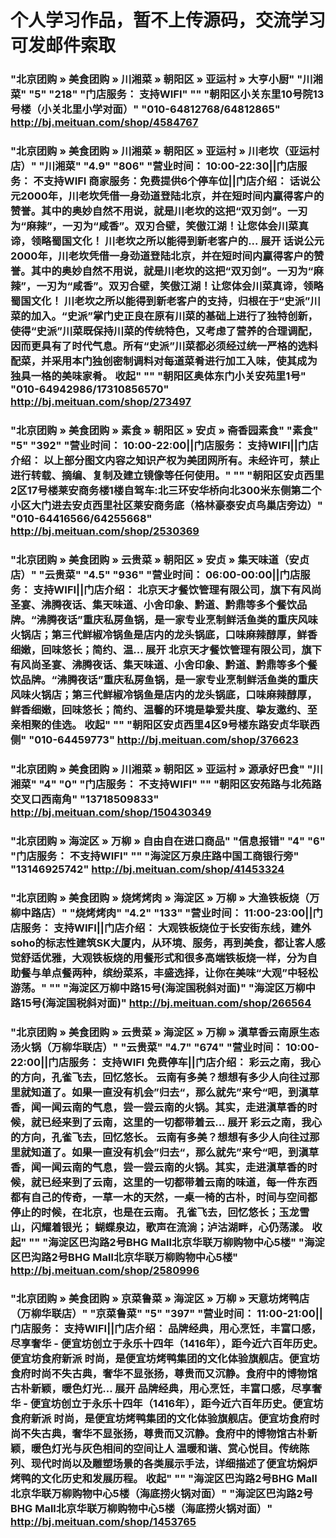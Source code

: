 # 个人学习作品，暂不上传源码，交流学习可发邮件索取
### "北京团购 » 美食团购 » 川湘菜 » 朝阳区 » 亚运村 » 大亨小厨"	"川湘菜"	"5"	"218"	"门店服务： 支持WIFI"	""	"朝阳区小关东里10号院13号楼（小关北里小学对面）"	"010-64812768/64812865"	http://bj.meituan.com/shop/4584767
### "北京团购 » 美食团购 » 川湘菜 » 朝阳区 » 亚运村 » 川老坎（亚运村店）"	"川湘菜"	"4.9"	"806"	"营业时间： 10:00-22:30||门店服务： 不支持WIFI 商家服务：免费提供6个停车位||门店介绍： 话说公元2000年，川老坎凭借一身劲道登陆北京，并在短时间内赢得客户的赞誉。其中的奥妙自然不用说，就是川老坎的这把“双刃剑”。一刃为“麻辣”，一刃为“咸香”。双刃合壁，笑傲江湖！让您体会川菜真谛，领略蜀国文化！ 川老坎之所以能得到新老客户的... 展开 话说公元2000年，川老坎凭借一身劲道登陆北京，并在短时间内赢得客户的赞誉。其中的奥妙自然不用说，就是川老坎的这把“双刃剑”。一刃为“麻辣”，一刃为“咸香”。双刃合壁，笑傲江湖！让您体会川菜真谛，领略蜀国文化！ 川老坎之所以能得到新老客户的支持，归根在于“史派”川菜的加入。“史派”掌门史正良在原有川菜的基础上进行了独特创新，使得“史派”川菜既保持川菜的传统特色，又考虑了营养的合理调配，因而更具有了时代气息。所有“史派”川菜都必须经过统一严格的选料配菜，并采用本门独创密制调料对每道菜肴进行加工入味，使其成为独具一格的美味家肴。 收起"	""	"朝阳区奥体东门小关安苑里1号"	"010-64942986/17310856570"	http://bj.meituan.com/shop/273497
### "北京团购 » 美食团购 » 素食 » 朝阳区 » 安贞 » 斋香园素食"	"素食"	"5"	"392"	"营业时间： 10:00-22:00||门店服务： 支持WIFI||门店介绍： 以上部分图文内容之知识产权为美团网所有。未经许可，禁止进行转载、摘编、复制及建立镜像等任何使用。"	""	"朝阳区安贞西里2区17号楼莱安商务楼1楼自驾车:北三环安华桥向北300米东侧第二个小区大门进去安贞西里社区莱安商务底（格林豪泰安贞鸟巢店旁边）"	"010-64416566/64255668"	http://bj.meituan.com/shop/2530369
### "北京团购 » 美食团购 » 云贵菜 » 朝阳区 » 安贞 » 集天味道（安贞店）"	"云贵菜"	"4.5"	"936"	"营业时间： 06:00-00:00||门店服务： 支持WIFI||门店介绍： 北京天才餐饮管理有限公司，旗下有风尚圣宴、沸腾夜话、集天味道、小舍印象、黔道、黔鼎等多个餐饮品牌。“沸腾夜话”重庆私房鱼锅，是一家专业烹制鲜活鱼类的重庆风味火锅店；第三代鲜椒冷锅鱼是店内的龙头锅底，口味麻辣醇厚，鲜香细嫩，回味悠长；简约、温... 展开 北京天才餐饮管理有限公司，旗下有风尚圣宴、沸腾夜话、集天味道、小舍印象、黔道、黔鼎等多个餐饮品牌。“沸腾夜话”重庆私房鱼锅，是一家专业烹制鲜活鱼类的重庆风味火锅店；第三代鲜椒冷锅鱼是店内的龙头锅底，口味麻辣醇厚，鲜香细嫩，回味悠长；简约、温馨的环境是挚爱共度、挚友邀约、至亲相聚的佳选。 收起"	""	"朝阳区安贞西里4区9号楼东路安贞华联西侧"	"010-64459773"	http://bj.meituan.com/shop/376623
### "北京团购 » 美食团购 » 川湘菜 » 朝阳区 » 亚运村 » 源承好巴食"	"川湘菜"	"4"	"0"	"门店服务： 不支持WIFI"	""	"朝阳区安苑路与北苑路交叉口西南角"	"13718509833"	http://bj.meituan.com/shop/150430349
### "北京团购 » 海淀区 » 万柳 » 自由自在进口商品"	"信息报错"	"4"	"6"	"门店服务： 不支持WIFI"	""	"海淀区万泉庄路中国工商银行旁"	"13146925742"	http://bj.meituan.com/shop/41453324
### "北京团购 » 美食团购 » 烧烤烤肉 » 海淀区 » 万柳 » 大渔铁板烧（万柳中路店）"	"烧烤烤肉"	"4.2"	"133"	"营业时间： 11:00-23:00||门店服务： 支持WIFI||门店介绍： 大观铁板烧位于长安街东线，建外soho的标志性建筑SK大厦内，从环境、服务，再到美食，都让客人感觉舒适优雅，大观铁板烧的用餐形式和很多高端铁板烧一样，分为自助餐与单点餐两种，缤纷菜系，丰盛选择，让你在美味“大观”中轻松游荡。"	""	"海淀区万柳中路15号(海淀国税斜对面)"	"海淀区万柳中路15号(海淀国税斜对面)"	http://bj.meituan.com/shop/266564
### "北京团购 » 美食团购 » 云贵菜 » 海淀区 » 万柳 » 滇草香云南原生态汤火锅（万柳华联店）"	"云贵菜"	"4.7"	"674"	"营业时间： 10:00-22:00||门店服务： 支持WIFI 免费停车||门店介绍： 彩云之南，我心的方向，孔雀飞去，回忆悠长。 云南有多美？想想有多少人向往过那里就知道了。如果一直没有机会”归去“，那么就先”来兮“吧，到滇草香，闻一闻云南的气息，尝一尝云南的火锅。其实，走进滇草香的时候，就已经来到了云南，这里的一切都带着云... 展开 彩云之南，我心的方向，孔雀飞去，回忆悠长。 云南有多美？想想有多少人向往过那里就知道了。如果一直没有机会”归去“，那么就先”来兮“吧，到滇草香，闻一闻云南的气息，尝一尝云南的火锅。其实，走进滇草香的时候，就已经来到了云南，这里的一切都带着云南的味道，每一件东西都有自己的传奇，一草一木的天然，一桌一椅的古朴，时间与空间都停止的时候，在北京，也是在云南。 孔雀飞去，回忆悠长；玉龙雪山，闪耀着银光； 蝴蝶泉边，歌声在流淌；泸沽湖畔，心仍荡漾。 收起"	""	"海淀区巴沟路2号BHG Mall北京华联万柳购物中心5楼"	"海淀区巴沟路2号BHG Mall北京华联万柳购物中心5楼"	http://bj.meituan.com/shop/2580996
### "北京团购 » 美食团购 » 京菜鲁菜 » 海淀区 » 万柳 » 天意坊烤鸭店（万柳华联店）"	"京菜鲁菜"	"5"	"397"	"营业时间： 11:00-21:00||门店服务： 支持WIFI||门店介绍： 品牌经典，用心烹饪，丰富口感，尽享奢华 - 便宜坊创立于永乐十四年（1416年），距今近六百年历史。便宜坊食府新派 时尚，是便宜坊烤鸭集团的文化体验旗舰店。便宜坊食府时尚不失古典，奢华不显张扬，尊贵而又沉静。食府中的博物馆古朴新颖，暖色灯光... 展开 品牌经典，用心烹饪，丰富口感，尽享奢华 - 便宜坊创立于永乐十四年（1416年），距今近六百年历史。便宜坊食府新派 时尚，是便宜坊烤鸭集团的文化体验旗舰店。便宜坊食府时尚不失古典，奢华不显张扬，尊贵而又沉静。食府中的博物馆古朴新颖，暖色灯光与灰色相间的空间让人 温暖和谐、赏心悦目。传统陈列、现代时尚以及雕塑场景的各类展示手法，详细描述了便宜坊焖炉烤鸭的文化历史和发展历程。 收起"	""	"海淀区巴沟路2号BHG Mall北京华联万柳购物中心5楼（海底捞火锅对面）"	"海淀区巴沟路2号BHG Mall北京华联万柳购物中心5楼（海底捞火锅对面）"	http://bj.meituan.com/shop/1453765
